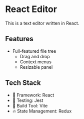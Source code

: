 # React Editor

This is a text editor written in React.

## Features

- Full-featured file tree
  - Drag and drop
  - Context menus
  - Resizable panel

## Tech Stack

- 🧰 Framework: React
- 🧪 Testing: Jest
- 🔨 Build Tool: Vite
- 🔥 State Management: Redux

